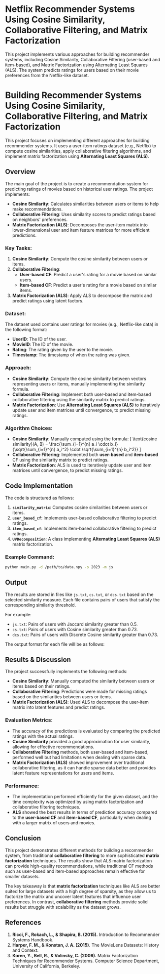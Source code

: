 # Netflix Recommender Systems Using Cosine Similarity, Collaborative Filtering, and Matrix Factorization
 This project implements various approaches for building recommender systems, including Cosine Similarity, Collaborative Filtering (user-based and item-based), and Matrix Factorization using Alternating Least Squares (ALS). The system predicts ratings for users based on their movie preferences from the Netflix-like dataset.

# Building Recommender Systems Using Cosine Similarity, Collaborative Filtering, and Matrix Factorization

This project focuses on implementing different approaches for building recommender systems. It uses a user-item ratings dataset (e.g., Netflix) to compute cosine similarities, apply collaborative filtering algorithms, and implement matrix factorization using **Alternating Least Squares (ALS)**.

## Overview

The main goal of the project is to create a recommendation system for predicting ratings of movies based on historical user ratings. The project implements:

- **Cosine Similarity**: Calculates similarities between users or items to help make recommendations.
- **Collaborative Filtering**: Uses similarity scores to predict ratings based on neighbors' preferences.
- **Matrix Factorization (ALS)**: Decomposes the user-item matrix into lower-dimensional user and item feature matrices for more efficient predictions.

### Key Tasks:
1. **Cosine Similarity**: Compute the cosine similarity between users or items.
2. **Collaborative Filtering**:
    - **User-based CF**: Predict a user's rating for a movie based on similar users.
    - **Item-based CF**: Predict a user's rating for a movie based on similar items.
3. **Matrix Factorization (ALS)**: Apply ALS to decompose the matrix and predict ratings using latent factors.

### Dataset:
The dataset used contains user ratings for movies (e.g., Netflix-like data) in the following format:
- **UserID**: The ID of the user.
- **MovieID**: The ID of the movie.
- **Rating**: The rating given by the user to the movie.
- **Timestamp**: The timestamp of when the rating was given.

### Approach:
- **Cosine Similarity**: Compute the cosine similarity between vectors representing users or items, manually implementing the similarity formula.
- **Collaborative Filtering**: Implement both user-based and item-based collaborative filtering using the similarity matrix to predict ratings.
- **Matrix Factorization**: Use **Alternating Least Squares (ALS)** to iteratively update user and item matrices until convergence, to predict missing ratings.

### Algorithm Choices:
- **Cosine Similarity**: Manually computed using the formula:
  \[
  \text{cosine similarity}(A, B) = \frac{\sum_{i=1}^{n} a_i \cdot b_i}{\sqrt{\sum_{i=1}^{n} a_i^2} \cdot \sqrt{\sum_{i=1}^{n} b_i^2}}
  \]
- **Collaborative Filtering**: Implemented both **user-based** and **item-based** CF using the similarity matrix to predict ratings.
- **Matrix Factorization**: ALS is used to iteratively update user and item matrices until convergence, to predict missing ratings.

## Code Implementation

The code is structured as follows:

1. **`similarity_matrix`**: Computes cosine similarities between users or items.
2. **`user_based_cf`**: Implements user-based collaborative filtering to predict ratings.
3. **`item_based_cf`**: Implements item-based collaborative filtering to predict ratings.
4. **`UVDecomposition`**: A class implementing **Alternating Least Squares (ALS)** matrix factorization.

### Example Command:

```bash
python main.py -d /path/to/data.npy -s 2023 -m js
```
## Output

The results are stored in files like `js.txt`, `cs.txt`, or `dcs.txt` based on the selected similarity measure. Each file contains pairs of users that satisfy the corresponding similarity threshold.

For example:
- `js.txt`: Pairs of users with Jaccard similarity greater than 0.5.
- `cs.txt`: Pairs of users with Cosine similarity greater than 0.73.
- `dcs.txt`: Pairs of users with Discrete Cosine similarity greater than 0.73.

The output format for each file will be as follows:


## Results & Discussion

The project successfully implements the following methods:
- **Cosine Similarity**: Manually computed the similarity between users or items based on their ratings.
- **Collaborative Filtering**: Predictions were made for missing ratings based on the similarities between users or items.
- **Matrix Factorization (ALS)**: Used ALS to decompose the user-item matrix into latent features and predict ratings.

### Evaluation Metrics:
- The accuracy of the predictions is evaluated by comparing the predicted ratings with the actual ratings.
- **Cosine Similarity** provided a good approximation for user similarity, allowing for effective recommendations.
- **Collaborative Filtering** methods, both user-based and item-based, performed well but had limitations when dealing with sparse data.
- **Matrix Factorization (ALS)** showed improvement over traditional collaborative filtering, as it can handle sparse data better and provides latent feature representations for users and items.

### Performance:
- The implementation performed efficiently for the given dataset, and the time complexity was optimized by using matrix factorization and collaborative filtering techniques.
- **ALS** showed the best results in terms of prediction accuracy compared to the **user-based CF** and **item-based CF**, particularly when dealing with a larger matrix of users and movies.

## Conclusion

This project demonstrates different methods for building a recommender system, from traditional **collaborative filtering** to more sophisticated **matrix factorization** techniques. The results show that ALS matrix factorization can provide high-quality recommendations, while traditional CF methods such as user-based and item-based approaches remain effective for smaller datasets.

The key takeaway is that **matrix factorization** techniques like ALS are better suited for large datasets with a high degree of sparsity, as they allow us to factorize the matrix and uncover latent features that influence user preferences. In contrast, **collaborative filtering** methods provide solid results but struggle with scalability as the dataset grows.

## References

1. **Ricci, F., Rokach, L., & Shapira, B. (2015).** Introduction to Recommender Systems Handbook.
2. **Harper, F. M., & Konstan, J. A. (2015).** The MovieLens Datasets: History and Context.
3. **Koren, Y., Bell, R., & Volinsky, C. (2009).** Matrix Factorization Techniques for Recommender Systems. Computer Science Department, University of California, Berkeley.
